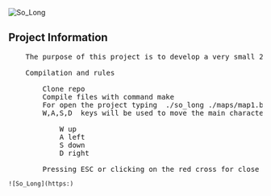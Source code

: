 ![So_Long](https://github.com/carlarfranca/so_long/blob/96dfbb0a0661ff6452d5b40ae71b4a058642a08b/so_long.gif)


## Project Information
<pre>
    The purpose of this project is to develop a very small 2D game using minilibX - a library graphic functions.

    Compilation and rules

        Clone repo
        Compile files with command make
        For open the project typing  ./so_long ./maps/map1.ber
        W,A,S,D  keys will be used to move the main character

		    W up
    		A left
    		S down
    		D right

		Pressing ESC or clicking on the red cross for close window.
</pre>

	![So_Long](https:)
